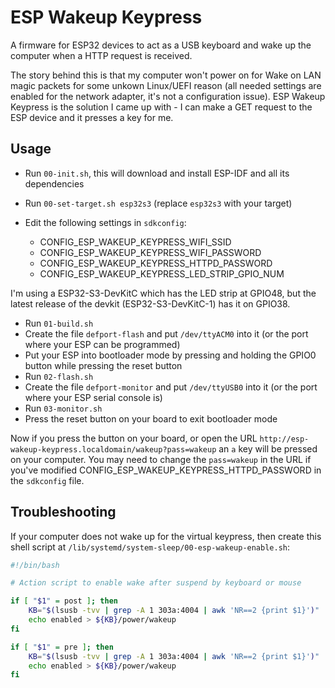 # ESP Wakeup Keypress

A firmware for ESP32 devices to act as a USB keyboard and wake up the computer
when a HTTP request is received.

The story behind this is that my computer won't power on for Wake on LAN magic
packets for some unkown Linux/UEFI reason (all needed settings are enabled for
the network adapter, it's not a configuration issue). ESP Wakeup Keypress is
the solution I came up with - I can make a GET request to the ESP device and
it presses a key for me.

## Usage

- Run `00-init.sh`, this will download and install ESP-IDF and all its
  dependencies
- Run `00-set-target.sh esp32s3` (replace `esp32s3` with your target)
- Edit the following settings in `sdkconfig`:

  - CONFIG_ESP_WAKEUP_KEYPRESS_WIFI_SSID
  - CONFIG_ESP_WAKEUP_KEYPRESS_WIFI_PASSWORD
  - CONFIG_ESP_WAKEUP_KEYPRESS_HTTPD_PASSWORD
  - CONFIG_ESP_WAKEUP_KEYPRESS_LED_STRIP_GPIO_NUM

I'm using a ESP32-S3-DevKitC which has the LED strip at GPIO48, but the latest
release of the devkit (ESP32-S3-DevKitC-1) has it on GPIO38.

- Run `01-build.sh`
- Create the file `defport-flash` and put `/dev/ttyACM0` into it (or the port
  where your ESP can be programmed)
- Put your ESP into bootloader mode by pressing and holding the GPIO0 button
  while pressing the reset button
- Run `02-flash.sh`
- Create the file `defport-monitor` and put `/dev/ttyUSB0` into it (or the port
  where your ESP serial console is)
- Run `03-monitor.sh`
- Press the reset button on your board to exit bootloader mode

Now if you press the button on your board, or open the URL
`http://esp-wakeup-keypress.localdomain/wakeup?pass=wakeup` an `a` key will be
pressed on your computer. You may need to change the `pass=wakeup` in the URL
if you've modified CONFIG_ESP_WAKEUP_KEYPRESS_HTTPD_PASSWORD in the
`sdkconfig` file.

## Troubleshooting

If your computer does not wake up for the virtual keypress, then create this
shell script at `/lib/systemd/system-sleep/00-esp-wakeup-enable.sh`:

```bash
#!/bin/bash

# Action script to enable wake after suspend by keyboard or mouse

if [ "$1" = post ]; then
    KB="$(lsusb -tvv | grep -A 1 303a:4004 | awk 'NR==2 {print $1}')"
    echo enabled > ${KB}/power/wakeup
fi

if [ "$1" = pre ]; then
    KB="$(lsusb -tvv | grep -A 1 303a:4004 | awk 'NR==2 {print $1}')"
    echo enabled > ${KB}/power/wakeup
fi
```
